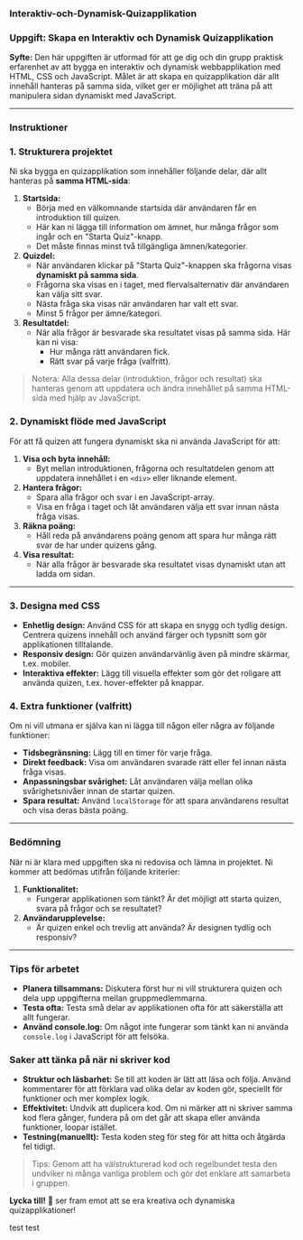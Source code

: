### Interaktiv-och-Dynamisk-Quizapplikation

### **Uppgift: Skapa en Interaktiv och Dynamisk Quizapplikation**

**Syfte:**
Den här uppgiften är utformad för att ge dig och din grupp praktisk erfarenhet av att bygga en interaktiv och dynamisk webbapplikation med HTML, CSS och JavaScript. Målet är att skapa en quizapplikation där allt innehåll hanteras på samma sida, vilket ger er möjlighet att träna på att manipulera sidan dynamiskt med JavaScript.

---

### **Instruktioner**

### **1. Strukturera projektet**

Ni ska bygga en quizapplikation som innehåller följande delar, där allt hanteras på **samma HTML-sida**:

1. **Startsida:**
    - Börja med en välkomnande startsida där användaren får en introduktion till quizen.
    - Här kan ni lägga till information om ämnet, hur många frågor som ingår och en "Starta Quiz"-knapp.
    - Det måste finnas minst två tillgängliga ämnen/kategorier.
2. **Quizdel:**
    - När användaren klickar på "Starta Quiz"-knappen ska frågorna visas **dynamiskt på samma sida**.
    - Frågorna ska visas en i taget, med flervalsalternativ där användaren kan välja sitt svar.
    - Nästa fråga ska visas när användaren har valt ett svar.
    - Minst 5 frågor per ämne/kategori.
3. **Resultatdel:**
    - När alla frågor är besvarade ska resultatet visas på samma sida. Här kan ni visa:
        - Hur många rätt användaren fick.
        - Rätt svar på varje fråga (valfritt).

> Notera: Alla dessa delar (introduktion, frågor och resultat) ska hanteras genom att uppdatera och ändra innehållet på samma HTML-sida med hjälp av JavaScript.
>

### **2. Dynamiskt flöde med JavaScript**

För att få quizen att fungera dynamiskt ska ni använda JavaScript för att:

1. **Visa och byta innehåll:**
    - Byt mellan introduktionen, frågorna och resultatdelen genom att uppdatera innehållet i en `<div>` eller liknande element.
2. **Hantera frågor:**
    - Spara alla frågor och svar i en JavaScript-array.
    - Visa en fråga i taget och låt användaren välja ett svar innan nästa fråga visas.
3. **Räkna poäng:**
    - Håll reda på användarens poäng genom att spara hur många rätt svar de har under quizens gång.
4. **Visa resultat:**
    - När alla frågor är besvarade ska resultatet visas dynamiskt utan att ladda om sidan.

---

### **3. Designa med CSS**

- **Enhetlig design:** Använd CSS för att skapa en snygg och tydlig design. Centrera quizens innehåll och använd färger och typsnitt som gör applikationen tilltalande.
- **Responsiv design:** Gör quizen användarvänlig även på mindre skärmar, t.ex. mobiler.
- **Interaktiva effekter:** Lägg till visuella effekter som gör det roligare att använda quizen, t.ex. hover-effekter på knappar.

### **4. Extra funktioner (valfritt)**

Om ni vill utmana er själva kan ni lägga till någon eller några av följande funktioner:

- **Tidsbegränsning:** Lägg till en timer för varje fråga.
- **Direkt feedback:** Visa om användaren svarade rätt eller fel innan nästa fråga visas.
- **Anpassningsbar svårighet:** Låt användaren välja mellan olika svårighetsnivåer innan de startar quizen.
- **Spara resultat:** Använd `localStorage` för att spara användarens resultat och visa deras bästa poäng.

---

### **Bedömning**

När ni är klara med uppgiften ska ni redovisa och lämna in projektet. Ni kommer att bedömas utifrån följande kriterier:

1. **Funktionalitet:**
    - Fungerar applikationen som tänkt? Är det möjligt att starta quizen, svara på frågor och se resultatet?
2. **Användarupplevelse:**
    - Är quizen enkel och trevlig att använda? Är designen tydlig och responsiv?

---

### **Tips för arbetet**

- **Planera tillsammans:** Diskutera först hur ni vill strukturera quizen och dela upp uppgifterna mellan gruppmedlemmarna.
- **Testa ofta:** Testa små delar av applikationen ofta för att säkerställa att allt fungerar.
- **Använd console.log:** Om något inte fungerar som tänkt kan ni använda `console.log` i JavaScript för att felsöka.

### **Saker att tänka på när ni skriver kod**

- **Struktur och läsbarhet:** Se till att koden är lätt att läsa och följa. Använd kommentarer för att förklara vad olika delar av koden gör, speciellt för funktioner och mer komplex logik.
- **Effektivitet:** Undvik att duplicera kod. Om ni märker att ni skriver samma kod flera gånger, fundera på om det går att skapa eller använda funktioner, loopar istället.
- **Testning(manuellt):** Testa koden steg för steg för att hitta och åtgärda fel tidigt.

> Tips: Genom att ha välstrukturerad kod och regelbundet testa den undviker ni många vanliga problem och gör det enklare att samarbeta i gruppen.
> 

**Lycka till!** 🎉 ser fram emot att se era kreativa och dynamiska quizapplikationer!

test test